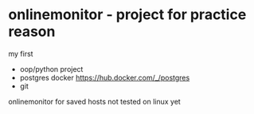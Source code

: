 # onlinemonitor - project for practice reason

my first 
- oop/python project 
- postgres docker https://hub.docker.com/_/postgres
- git

onlinemonitor for saved hosts
not tested on linux yet

